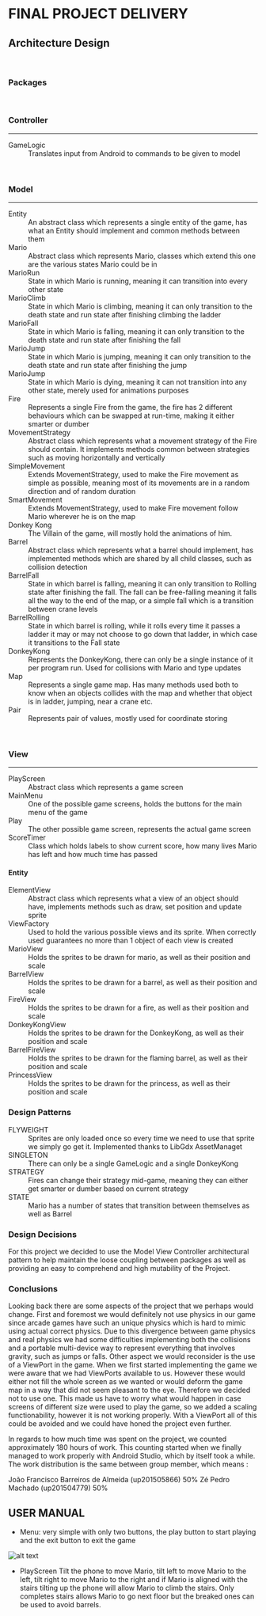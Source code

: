 ﻿
# FINAL PROJECT DELIVERY

## Architecture Design
<br />

### **Packages**
<br />


### Controller
---
<dl>
   <dt>GameLogic</dt>
      <dd>Translates input from Android to commands to be given to model</dd>
</dl>

<br />


### Model
---
<dl>
   <dt>Entity</dt>
     <dd>An abstract class which represents a single entity of the game, has what an Entity should implement and common methods between them</dd>
   <dt>Mario</dt>
      <dd>Abstract class which represents Mario, classes which extend this one are the various states Mario could be in</dd>
   <dt>MarioRun</dt>
      <dd>State in which Mario is running, meaning it can transition into every other state</dd>
   <dt>MarioClimb</dt>
      <dd>State in which Mario is climbing, meaning it can only transition to the death state and run state after finishing climbing the ladder</dd>
   <dt>MarioFall</dt>
      <dd>State in which Mario is falling, meaning it can only transition to the death state and run state after finishing the fall</dd>
   <dt>MarioJump</dt>
      <dd>State in which Mario is jumping, meaning it can only transition to the death state and run state after finishing the jump</dd>
   <dt>MarioJump</dt>
      <dd>State in which Mario is dying, meaning it can not transition into any other state, merely used for animations purposes</dd>
      <dt>Fire</dt>
      <dd>Represents a single Fire from the game, the fire has 2 different behaviours which can be swapped at run-time, making it either smarter or dumber</dd>
   <dt>MovementStrategy</dt>
      <dd>Abstract class which represents what a movement strategy of the Fire should contain. It implements methods common between strategies such as moving horizontally and vertically</dd>
   <dt>SimpleMovement</dt>
      <dd>Extends MovementStrategy, used to make the Fire movement as simple as possible, meaning most of its movements are in a random direction and of random duration</dd>
   <dt>SmartMovement</dt>
      <dd>Extends MovementStrategy, used to make Fire movement follow Mario wherever he is on the map</dd>
   <dt>Donkey Kong</dt>
      <dd>The Villain of the game, will mostly hold the animations of him.</dd>
   <dt>Barrel</dt>
      <dd>Abstract class which represents what a barrel should implement, has implemented methods which are shared by all child classes, such as collision detection</dd>
   <dt>BarrelFall</dt>
      <dd>State in which barrel is falling, meaning it can only transition to Rolling state after finishing the fall. The fall can be free-falling meaning it falls all the way to the end of the map, or a simple fall which is a transition between crane levels</dd>
   <dt>BarrelRolling</dt>
      <dd>State in which barrel is rolling, while it rolls every time it passes a ladder it may or may not choose to go down that ladder, in which case it transitions to the Fall state</dd>
   <dt>DonkeyKong</dt>
      <dd>Represents the DonkeyKong, there can only be a single instance of it per program run. Used for collisions with Mario and type updates</dd>
   <dt>Map</dt>
      <dd>Represents a single game map. Has many methods used both to know when an objects collides with the map and whether that object is in ladder, jumping, near a crane etc.</dd>
   <dt>Pair</dt>
      <dd>Represents pair of values, mostly used for coordinate storing</dd>
</dl>
<br />

### View
---
<dl>
   <dt>PlayScreen</dt>
      <dd>Abstract class which represents a game screen</dd>
   <dt>MainMenu</dt>
      <dd>One of the possible game screens, holds the buttons for the main menu of the game</dd>
   <dt>Play</dt>
      <dd>The other possible game screen, represents the actual game screen</dd>
   <dt>ScoreTimer</dt>
      <dd>Class which holds labels to show current score, how many lives Mario has left and how much time has passed</dd>
   
   #### Entity
   <dl>
      <dt>ElementView</dt>
          <dd>Abstract class which represents what a view of an object should have, implements methods such as draw, set position and update sprite</dd>
      <dt>ViewFactory</dt>
          <dd>Used to hold the various possible views and its sprite. When correctly used guarantees no more than 1 object of each view is created</dd>
      <dt>MarioView</dt>
          <dd>Holds the sprites to be drawn for mario, as well as their position and scale</dd>
      <dt>BarrelView</dt>
          <dd>Holds the sprites to be drawn for a barrel, as well as their position and scale</dd>
      <dt>FireView</dt>
          <dd>Holds the sprites to be drawn for a fire, as well as their position and scale</dd>
      <dt>DonkeyKongView</dt>
          <dd>Holds the sprites to be drawn for the DonkeyKong, as well as their position and scale</dd>
      <dt>BarrelFireView</dt>
          <dd>Holds the sprites to be drawn for the flaming barrel, as well as their position and scale</dd>
      <dt>PrincessView</dt>
          <dd>Holds the sprites to be drawn for the princess, as well as their position and scale</dd>
   </dl>
</dl>

### **Design Patterns**
<dl>
   <dt>FLYWEIGHT</dt>
      <dd>Sprites are only loaded once so every time we need to use that sprite we simply go get it. Implemented thanks to LibGdx AssetManaget</dd>
   <dt>SINGLETON</dt>
      <dd>There can only be a single GameLogic and a single DonkeyKong</dd>
   <dt>STRATEGY</dt>
      <dd>Fires can change their strategy mid-game, meaning they can either get smarter or dumber based on current strategy</dd>
   <dt>STATE</dt>
      <dd>Mario has a number of states that transition between themselves as well as Barrel</dd>
</dl>

### **Design Decisions**
   For this project we decided to use the Model View Controller architectural pattern to help maintain the loose coupling between packages as well as providing an easy to comprehend and high mutability of the Project.
   
### **Conclusions**
   Looking back there are some aspects of the project that we perhaps would change. First and foremost we would definitely not use physics in our game since arcade games have such an unique physics which is hard to mimic using actual correct physics. Due to this divergence between game physics and real physics we had some difficulties implementing both the collisions and a portable multi-device way to represent everything that involves gravity, such as jumps or falls.
   Other aspect we would reconsider is the use of a ViewPort in the game. When we first started implementing the game we were aware that we had ViewPorts available to us. However these would either not fill the whole screen as we wanted or would deform the game map in a way that did not seem pleasant to the eye. Therefore we decided not to use one. This made us have to worry what would happen in case screens of different size were used to play the game, so we added a scaling functionability, however it is not working properly. With a ViewPort all of this could be avoided and we could have honed the project even further.
   
   In regards to how much time was spent on the project, we counted approximately 180 hours of work. This counting started when we finally managed to work properly with Android Studio, which by itself took a while.
   The work distribution is the same between group member, which means :
   
   João Francisco Barreiros de Almeida (up201505866) 50%
   Zé Pedro Machado (up201504779) 50%



## USER MANUAL

* Menu: very simple with only two buttons, the play button to start playing and the exit button to exit the game

![alt text](https://github.com/Almeida-Oco/LPOO1617_T1G1/blob/master/images/menu.png)

* PlayScreen
   Tilt the phone to move Mario, tilt left to move Mario to the left, tilt right to move Mario to the right
   and if Mario is aligned with the stairs tilting up the phone will allow Mario to climb the stairs.
   Only completes stairs allows Mario to go next floor but the breaked ones can be used to avoid barrels.



